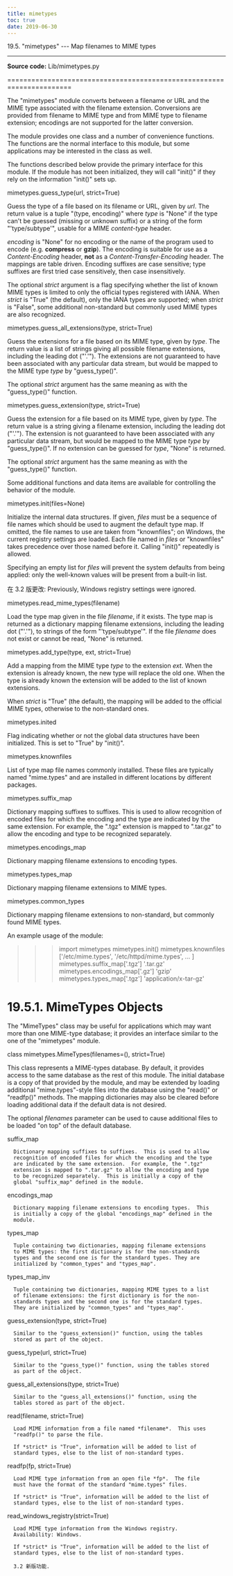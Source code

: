 ```yaml
---
title: mimetypes
toc: true
date: 2019-06-30
---
```

19.5. "mimetypes" --- Map filenames to MIME types
*************************************************

**Source code:** Lib/mimetypes.py

======================================================================

The "mimetypes" module converts between a filename or URL and the MIME
type associated with the filename extension.  Conversions are provided
from filename to MIME type and from MIME type to filename extension;
encodings are not supported for the latter conversion.

The module provides one class and a number of convenience functions.
The functions are the normal interface to this module, but some
applications may be interested in the class as well.

The functions described below provide the primary interface for this
module.  If the module has not been initialized, they will call
"init()" if they rely on the information "init()" sets up.

mimetypes.guess_type(url, strict=True)

   Guess the type of a file based on its filename or URL, given by
   *url*.  The return value is a tuple "(type, encoding)" where *type*
   is "None" if the type can't be guessed (missing or unknown suffix)
   or a string of the form "'type/subtype'", usable for a MIME
   *content-type* header.

   *encoding* is "None" for no encoding or the name of the program
   used to encode (e.g. **compress** or **gzip**). The encoding is
   suitable for use as a *Content-Encoding* header, **not** as a
   *Content-Transfer-Encoding* header. The mappings are table driven.
   Encoding suffixes are case sensitive; type suffixes are first tried
   case sensitively, then case insensitively.

   The optional *strict* argument is a flag specifying whether the
   list of known MIME types is limited to only the official types
   registered with IANA. When *strict* is "True" (the default), only
   the IANA types are supported; when *strict* is "False", some
   additional non-standard but commonly used MIME types are also
   recognized.

mimetypes.guess_all_extensions(type, strict=True)

   Guess the extensions for a file based on its MIME type, given by
   *type*. The return value is a list of strings giving all possible
   filename extensions, including the leading dot ("'.'").  The
   extensions are not guaranteed to have been associated with any
   particular data stream, but would be mapped to the MIME type *type*
   by "guess_type()".

   The optional *strict* argument has the same meaning as with the
   "guess_type()" function.

mimetypes.guess_extension(type, strict=True)

   Guess the extension for a file based on its MIME type, given by
   *type*. The return value is a string giving a filename extension,
   including the leading dot ("'.'").  The extension is not guaranteed
   to have been associated with any particular data stream, but would
   be mapped to the MIME type *type* by "guess_type()".  If no
   extension can be guessed for *type*, "None" is returned.

   The optional *strict* argument has the same meaning as with the
   "guess_type()" function.

Some additional functions and data items are available for controlling
the behavior of the module.

mimetypes.init(files=None)

   Initialize the internal data structures.  If given, *files* must be
   a sequence of file names which should be used to augment the
   default type map.  If omitted, the file names to use are taken from
   "knownfiles"; on Windows, the current registry settings are loaded.
   Each file named in *files* or "knownfiles" takes precedence over
   those named before it.  Calling "init()" repeatedly is allowed.

   Specifying an empty list for *files* will prevent the system
   defaults from being applied: only the well-known values will be
   present from a built-in list.

   在 3.2 版更改: Previously, Windows registry settings were ignored.

mimetypes.read_mime_types(filename)

   Load the type map given in the file *filename*, if it exists.  The
   type map is returned as a dictionary mapping filename extensions,
   including the leading dot ("'.'"), to strings of the form
   "'type/subtype'".  If the file *filename* does not exist or cannot
   be read, "None" is returned.

mimetypes.add_type(type, ext, strict=True)

   Add a mapping from the MIME type *type* to the extension *ext*.
   When the extension is already known, the new type will replace the
   old one. When the type is already known the extension will be added
   to the list of known extensions.

   When *strict* is "True" (the default), the mapping will be added to
   the official MIME types, otherwise to the non-standard ones.

mimetypes.inited

   Flag indicating whether or not the global data structures have been
   initialized. This is set to "True" by "init()".

mimetypes.knownfiles

   List of type map file names commonly installed.  These files are
   typically named "mime.types" and are installed in different
   locations by different packages.

mimetypes.suffix_map

   Dictionary mapping suffixes to suffixes.  This is used to allow
   recognition of encoded files for which the encoding and the type
   are indicated by the same extension.  For example, the ".tgz"
   extension is mapped to ".tar.gz" to allow the encoding and type to
   be recognized separately.

mimetypes.encodings_map

   Dictionary mapping filename extensions to encoding types.

mimetypes.types_map

   Dictionary mapping filename extensions to MIME types.

mimetypes.common_types

   Dictionary mapping filename extensions to non-standard, but
   commonly found MIME types.

An example usage of the module:

   >>> import mimetypes
   >>> mimetypes.init()
   >>> mimetypes.knownfiles
   ['/etc/mime.types', '/etc/httpd/mime.types', ... ]
   >>> mimetypes.suffix_map['.tgz']
   '.tar.gz'
   >>> mimetypes.encodings_map['.gz']
   'gzip'
   >>> mimetypes.types_map['.tgz']
   'application/x-tar-gz'


19.5.1. MimeTypes Objects
=========================

The "MimeTypes" class may be useful for applications which may want
more than one MIME-type database; it provides an interface similar to
the one of the "mimetypes" module.

class mimetypes.MimeTypes(filenames=(), strict=True)

   This class represents a MIME-types database.  By default, it
   provides access to the same database as the rest of this module.
   The initial database is a copy of that provided by the module, and
   may be extended by loading additional "mime.types"-style files into
   the database using the "read()" or "readfp()" methods.  The mapping
   dictionaries may also be cleared before loading additional data if
   the default data is not desired.

   The optional *filenames* parameter can be used to cause additional
   files to be loaded "on top" of the default database.

   suffix_map

      Dictionary mapping suffixes to suffixes.  This is used to allow
      recognition of encoded files for which the encoding and the type
      are indicated by the same extension.  For example, the ".tgz"
      extension is mapped to ".tar.gz" to allow the encoding and type
      to be recognized separately.  This is initially a copy of the
      global "suffix_map" defined in the module.

   encodings_map

      Dictionary mapping filename extensions to encoding types.  This
      is initially a copy of the global "encodings_map" defined in the
      module.

   types_map

      Tuple containing two dictionaries, mapping filename extensions
      to MIME types: the first dictionary is for the non-standards
      types and the second one is for the standard types. They are
      initialized by "common_types" and "types_map".

   types_map_inv

      Tuple containing two dictionaries, mapping MIME types to a list
      of filename extensions: the first dictionary is for the non-
      standards types and the second one is for the standard types.
      They are initialized by "common_types" and "types_map".

   guess_extension(type, strict=True)

      Similar to the "guess_extension()" function, using the tables
      stored as part of the object.

   guess_type(url, strict=True)

      Similar to the "guess_type()" function, using the tables stored
      as part of the object.

   guess_all_extensions(type, strict=True)

      Similar to the "guess_all_extensions()" function, using the
      tables stored as part of the object.

   read(filename, strict=True)

      Load MIME information from a file named *filename*.  This uses
      "readfp()" to parse the file.

      If *strict* is "True", information will be added to list of
      standard types, else to the list of non-standard types.

   readfp(fp, strict=True)

      Load MIME type information from an open file *fp*.  The file
      must have the format of the standard "mime.types" files.

      If *strict* is "True", information will be added to the list of
      standard types, else to the list of non-standard types.

   read_windows_registry(strict=True)

      Load MIME type information from the Windows registry.
      Availability: Windows.

      If *strict* is "True", information will be added to the list of
      standard types, else to the list of non-standard types.

      3.2 新版功能.
